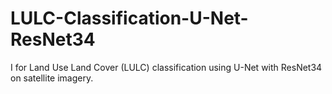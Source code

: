 # LULC-Classification-U-Net-ResNet34
I for Land Use Land Cover (LULC) classification using U-Net with ResNet34 on satellite imagery.
